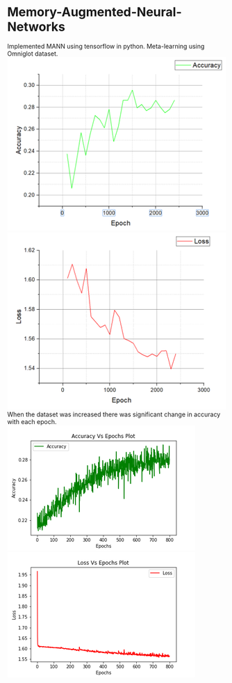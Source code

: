 # Memory-Augmented-Neural-Networks
Implemented MANN using tensorflow in python. Meta-learning using Omniglot dataset.
![](https://github.com/asd2204/MANN-Test/blob/main/Images/Accuracy.PNG)
![](https://github.com/asd2204/MANN-Test/blob/main/Images/Loss.PNG)
When the dataset was increased there was significant change in accuracy with each epoch.
![](https://github.com/asd2204/MANN-Test/blob/main/Images/Acccuracy4.PNG)
![](https://github.com/asd2204/MANN-Test/blob/main/Images/loss4.PNG)
